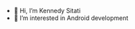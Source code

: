 - 👋 Hi, I’m Kennedy Sitati
- 👀 I’m interested in Android development
<!---
- 🌱 I’m currently learning Fullstack(MERN)
--->
<!-- <p align="left"> 
  <b>Visitor Count</b><br>
  <img src="https://profile-counter.glitch.me/kenmusima/count.svg" />
</p> -->

<!---
- 💞️ I’m looking to collaborate on ...
- 📫 How to reach me ...
--->
<!---
kenmusima/kenmusima is a ✨ special ✨ repository because its `README.md` (this file) appears on your GitHub profile.
You can click the Preview link to take a look at your changes.
--->
